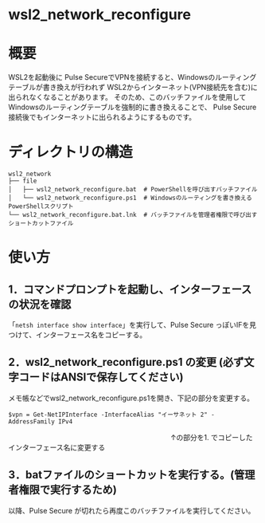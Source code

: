 # wsl2_network_reconfigure

# 概要
WSL2を起動後に Pulse SecureでVPNを接続すると、Windowsのルーティングテーブルが書き換えが行われず
WSL2からインターネット(VPN接続先を含む)に出られなくなることがあります。
そのため、このバッチファイルを使用してWindowsのルーティングテーブルを強制的に書き換えることで、
Pulse Secure接続後でもインターネットに出られるようにするものです。

# ディレクトリの構造

```
wsl2_network
├── file
│   ├── wsl2_network_reconfigure.bat  # PowerShellを呼び出すバッチファイル
│   └── wsl2_network_reconfigure.ps1  # Windowsのルーティングを書き換えるPowerShellスクリプト
└── wsl2_network_reconfigure.bat.lnk  # バッチファイルを管理者権限で呼び出すショートカットファイル
```

# 使い方
## 1．コマンドプロンプトを起動し、インターフェースの状況を確認

「`netsh interface show interface`」を実行して、Pulse Secure っぽいIFを見つけて、インターフェース名をコピーする。


## 2．wsl2_network_reconfigure.ps1 の変更 (必ず文字コードはANSIで保存してください)

メモ帳などでwsl2_network_reconfigure.ps1を開き、下記の部分を変更する。

`$vpn = Get-NetIPInterface -InterfaceAlias "イーサネット 2" -AddressFamily IPv4`  

　　　　　　　　　　　　　　　　　　　　　　　      ↑の部分を1. でコピーしたインターフェース名に変更する

## 3．batファイルのショートカットを実行する。(管理者権限で実行するため)

以降、Pulse Secure が切れたら再度このバッチファイルを実行してください。
